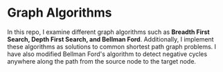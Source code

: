 # Graph Algorithms
In this repo, I examine different graph algorithms such as <b>Breadth First Search, Depth First Search, and Bellman Ford</b>. 
Additionally, I implement these algorithms as solutions to common shortest path graph problems. 
I have also modified Bellman Ford's algorithm to detect negative cycles anywhere along the path from the source node to the target node.
